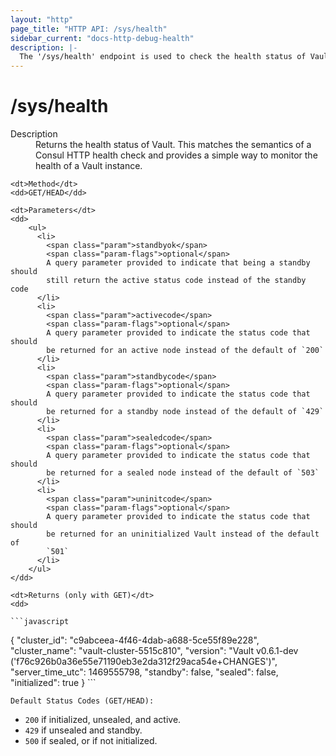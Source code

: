 ```yaml
---
layout: "http"
page_title: "HTTP API: /sys/health"
sidebar_current: "docs-http-debug-health"
description: |-
  The '/sys/health' endpoint is used to check the health status of Vault.
---
```


# /sys/health

<dl>
    <dt>Description</dt>
    <dd>
        Returns the health status of Vault. This matches the semantics of a
        Consul HTTP health check and provides a simple way to monitor the
        health of a Vault instance.
    </dd>

    <dt>Method</dt>
    <dd>GET/HEAD</dd>

    <dt>Parameters</dt>
    <dd>
        <ul>
          <li>
            <span class="param">standbyok</span>
            <span class="param-flags">optional</span>
            A query parameter provided to indicate that being a standby should
            still return the active status code instead of the standby code
          </li>
          <li>
            <span class="param">activecode</span>
            <span class="param-flags">optional</span>
            A query parameter provided to indicate the status code that should
            be returned for an active node instead of the default of `200`
          </li>
          <li>
            <span class="param">standbycode</span>
            <span class="param-flags">optional</span>
            A query parameter provided to indicate the status code that should
            be returned for a standby node instead of the default of `429`
          </li>
          <li>
            <span class="param">sealedcode</span>
            <span class="param-flags">optional</span>
            A query parameter provided to indicate the status code that should
            be returned for a sealed node instead of the default of `503`
          </li>
          <li>
            <span class="param">uninitcode</span>
            <span class="param-flags">optional</span>
            A query parameter provided to indicate the status code that should
            be returned for an uninitialized Vault instead of the default of
            `501`
          </li>
        </ul>
    </dd>

    <dt>Returns (only with GET)</dt>
    <dd>

    ```javascript
{
  "cluster_id": "c9abceea-4f46-4dab-a688-5ce55f89e228",
  "cluster_name": "vault-cluster-5515c810",
  "version": "Vault v0.6.1-dev ('f76c926b0a36e55e71190eb3e2da312f29aca54e+CHANGES')",
  "server_time_utc": 1469555798,
  "standby": false,
  "sealed": false,
  "initialized": true
}
    ```

    Default Status Codes (GET/HEAD):

 * `200` if initialized, unsealed, and active.
 * `429` if unsealed and standby.
 * `500` if sealed, or if not initialized.
	</dd>
</dl>
